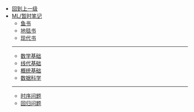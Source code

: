 - [回到上一级](ML/)
- [ML/暂时笔记](ML/tmp_note/)
  - [鱼书](ML/tmp_note/鱼书)
  - [地毯书](ML/tmp_note/地毯书)
  - [现代书](ML/tmp_note/现代书)
  - ---
  - [数学基础](ML/tmp_note/math)
  - [线代基础](ML/tmp_note/math-LA)
  - [概统基础](ML/tmp_note/math-ST)
  - [数据科学](ML/tmp_note/数据科学)
  - ---
  - [时序问题](ML/tmp_note/时序问题)
  - [回归问题](ML/tmp_note/回归问题)